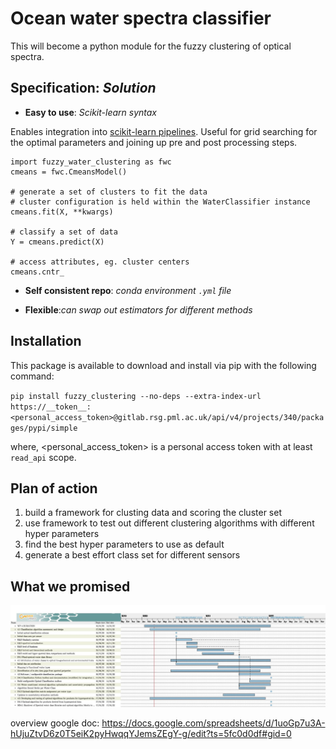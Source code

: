 # Ocean water spectra classifier

This will become a python module for the fuzzy clustering of optical spectra.

## __Specification__: _Solution_

* __Easy to use__: _Scikit-learn syntax_

Enables integration into [scikit-learn pipelines](https://scikit-learn.org/stable/modules/generated/sklearn.pipeline.Pipeline.html). Useful for grid searching for the optimal parameters and joining up pre and post processing steps.

```
import fuzzy_water_clustering as fwc
cmeans = fwc.CmeansModel()

# generate a set of clusters to fit the data
# cluster configuration is held within the WaterClassifier instance
cmeans.fit(X, **kwargs)

# classify a set of data
Y = cmeans.predict(X)

# access attributes, eg. cluster centers
cmeans.cntr_

```

* __Self consistent repo__: _conda environment `.yml` file_

* __Flexible__:_can swap out estimators for different methods_

## Installation

This package is available to download and install via pip with the following command:

  `pip install fuzzy_clustering --no-deps --extra-index-url https://__token__:<personal_access_token>@gitlab.rsg.pml.ac.uk/api/v4/projects/340/packages/pypi/simple`

where, <personal_access_token> is a personal access token with at least `read_api` scope.

## Plan of action

1. build a framework for clusting data and scoring the cluster set
2. use framework to test out different clustering algorithms with different hyper parameters
3. find the best hyper parameters to use as default
4. generate a best effort class set for different sensors

## What we promised

![](docs/2020_CERTO_WP4_updated_Gannt.jpg)

overview google doc: https://docs.google.com/spreadsheets/d/1uoGp7u3A-hUjuZtvD6z0T5eiK2pyHwqqYJemsZEgY-g/edit?ts=5fc0d0df#gid=0
